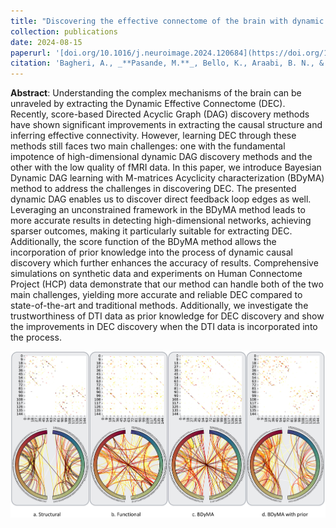 ```yaml
---
title: "Discovering the effective connectome of the brain with dynamic Bayesian DAG learning"
collection: publications
date: 2024-08-15
paperurl: '[doi.org/10.1016/j.neuroimage.2024.120684](https://doi.org/10.1016/j.neuroimage.2024.120684)'
citation: 'Bagheri, A., _**Pasande, M.**_, Bello, K., Araabi, B. N., & Akhondi-Asl, A. (2024). Discovering the effective connectome of the brain with dynamic Bayesian DAG learning. NeuroImage, 120684.'
---
```

<!-- This paper is corresponding to the subject of my Ms.c Thesis and it's Under Preparation.
![Editing a markdown file for a talk](/images/glow_mine.gif) 
The preprint is available on ArXiv.[arxiv 2309.07080](https://arxiv.org/abs/2309.07080)-->


**Abstract**: Understanding the complex mechanisms of the brain can be unraveled by extracting the Dynamic Effective Connectome (DEC). Recently, score-based Directed Acyclic Graph (DAG) discovery methods have shown significant improvements in extracting the causal structure and inferring effective connectivity. However, learning DEC through these methods still faces two main challenges: one with the fundamental impotence of high-dimensional dynamic DAG discovery methods and the other with the low quality of fMRI data. In this paper, we introduce Bayesian Dynamic DAG learning with M-matrices Acyclicity characterization (BDyMA) method to address the challenges in discovering DEC. The presented dynamic DAG enables us to discover direct feedback loop edges as well. Leveraging an unconstrained framework in the BDyMA method leads to more accurate results in detecting high-dimensional networks, achieving sparser outcomes, making it particularly suitable for extracting DEC. Additionally, the score function of the BDyMA method allows the incorporation of prior knowledge into the process of dynamic causal discovery which further enhances the accuracy of results. Comprehensive simulations on synthetic data and experiments on Human Connectome Project (HCP) data demonstrate that our method can handle both of the two main challenges, yielding more accurate and reliable DEC compared to state-of-the-art and traditional methods. Additionally, we investigate the trustworthiness of DTI data as prior knowledge for DEC discovery and show the improvements in DEC discovery when the DTI data is incorporated into the process.

![](/images/DAG.jpg)

